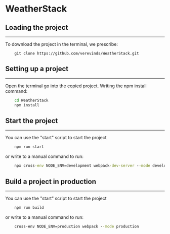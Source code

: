 # WeatherStack
## Loading the project
____
To download the project in the terminal, we prescribe:
```git
    git clone https://github.com/verevinds/WeatherStack.git
```
## Setting up a project
____
Open the terminal go into the copied project.
Writing the npm install command:
```cmd
    cd WeatherStack
    npm install
```

## Start the project
____
You can use the "start" script to start the project
```cmd
    npm run start
```

or write to a manual command to run:
```cmd
    npx cross-env NODE_ENV=development webpack-dev-server --mode development --open
```

## Build a project in production

____
You can use the "start" script to start the project
```cmd
    npm run build
```

or write to a manual command to run:
```cmd
    cross-env NODE_ENV=production webpack --mode production
```
